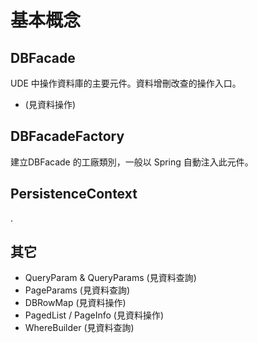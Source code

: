 # 基本概念




## DBFacade

UDE 中操作資料庫的主要元件。資料增刪改查的操作入口。
* (見資料操作)

## DBFacadeFactory

建立DBFacade 的工廠類別，一般以 Spring 自動注入此元件。

## PersistenceContext

.

## **其它**

* QueryParam & QueryParams (見資料查詢)
* PageParams (見資料查詢)
* DBRowMap (見資料操作)
* PagedList / PageInfo (見資料操作)
* WhereBuilder (見資料查詢)



